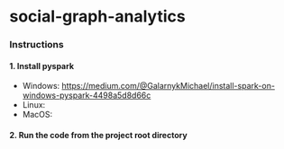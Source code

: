 # social-graph-analytics

### Instructions
#### 1. Install pyspark
  - Windows: https://medium.com/@GalarnykMichael/install-spark-on-windows-pyspark-4498a5d8d66c
  - Linux: 
  - MacOS: 

#### 2. Run the code from the project root directory
